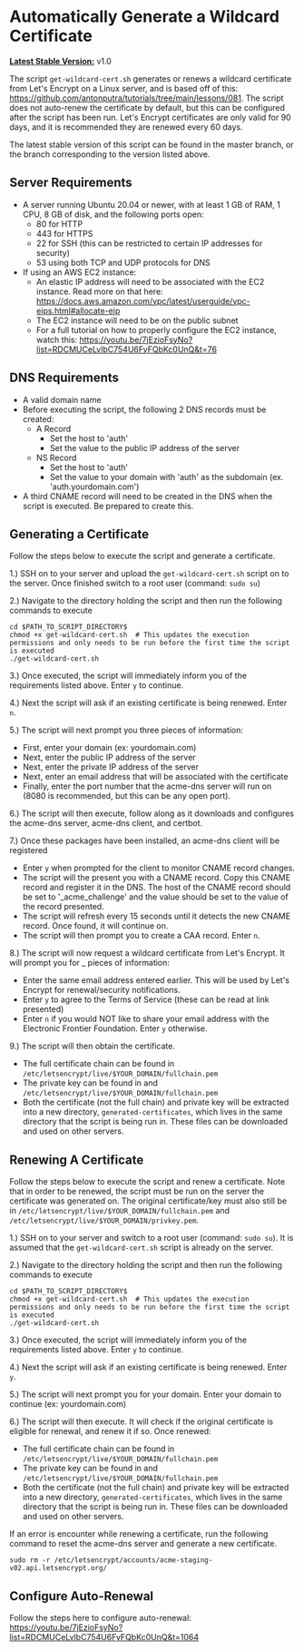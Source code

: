 # Automatically Generate a Wildcard Certificate

**<u>Latest Stable Version:</u>** v1.0

The script `get-wildcard-cert.sh` generates or renews a wildcard certificate from Let's Encrypt on a Linux server, and is based off of this: https://github.com/antonputra/tutorials/tree/main/lessons/081. The script does not auto-renew the certificate by default, but this can be configured after the script has been run. Let's Encrypt certificates are only valid for 90 days, and it is recommended they are renewed every 60 days.

The latest stable version of this script can be found in the master branch, or the branch corresponding to the version listed above.

## Server Requirements

* A server running Ubuntu 20.04 or newer, with at least 1 GB of RAM, 1 CPU, 8 GB of disk, and the following ports open:
  * 80 for HTTP
  * 443 for HTTPS
  * 22 for SSH (this can be restricted to certain IP addresses for security)
  * 53 using both TCP and UDP protocols for DNS
* If using an AWS EC2 instance:
  * An elastic IP address will need to be associated with the EC2 instance. Read more on that here: https://docs.aws.amazon.com/vpc/latest/userguide/vpc-eips.html#allocate-eip
  * The EC2 instance will need to be on the public subnet
  * For a full tutorial on how to properly configure the EC2 instance, watch this: https://youtu.be/7jEzioFsyNo?list=RDCMUCeLvlbC754U6FyFQbKc0UnQ&t=76

## DNS Requirements

* A valid domain name
* Before executing the script, the following 2 DNS records must be created:
  * A Record
    * Set the host to 'auth'
    * Set the value to the public IP address of the server
  * NS Record
    * Set the host to 'auth'
    * Set the value to your domain with 'auth' as the subdomain (ex. 'auth.yourdomain.com')
* A third CNAME record will need to be created in the DNS when the script is executed. Be prepared to create this.

## Generating a Certificate

Follow the steps below to execute the script and generate a certificate.

1.) SSH on to your server and upload the `get-wildcard-cert.sh` script on to the server. Once finished switch to a root user (command: `sudo su`)

2.) Navigate to the directory holding the script and then run the following commands to execute

```shell
cd $PATH_TO_SCRIPT_DIRECTORY$
chmod +x get-wildcard-cert.sh  # This updates the execution permissions and only needs to be run before the first time the script is executed
./get-wildcard-cert.sh
```

3.) Once executed, the script will immediately inform you of the requirements listed above. Enter `y` to continue.

4.) Next the script will ask if an existing certificate is being renewed. Enter `n`.

5.) The script will next prompt you three pieces of information:
  * First, enter your domain (ex: yourdomain.com)
  * Next, enter the public IP address of the server
  * Next, enter the private IP address of the server
  * Next, enter an email address that will be associated with the certificate
  * Finally, enter the port number that the acme-dns server will run on (8080 is recommended, but this can be any open port).

6.) The script will then execute, follow along as it downloads and configures the acme-dns server, acme-dns client, and certbot.

7.) Once these packages have been installed, an acme-dns client will be registered
  * Enter `y` when prompted for the client to monitor CNAME record changes.
  * The script will the present you with a CNAME record. Copy this CNAME record and register it in the DNS. The host of the CNAME record should be set to '_acme_challenge' and the value should be set to the value of the record presented.
  * The script will refresh every 15 seconds until it detects the new CNAME record. Once found, it will continue on.
  * The script will then prompt you to create a CAA record. Enter `n`.

8.) The script will now request a wildcard certificate from Let's Encrypt. It will prompt you for _ pieces of information:
  * Enter the same email address entered earlier. This will be used by Let's Encrypt for renewal/security notifications.
  * Enter `y` to agree to the Terms of Service (these can be read at link presented)
  * Enter `n` if you would NOT like to share your email address with the Electronic Frontier Foundation. Enter `y` otherwise.

9.) The script will then obtain the certificate.
  * The full certificate chain can be found in `/etc/letsencrypt/live/$YOUR_DOMAIN/fullchain.pem`
  * The private key can be found in and `/etc/letsencrypt/live/$YOUR_DOMAIN/fullchain.pem`
  * Both the certificate (not the full chain) and private key will be extracted into a new directory, `generated-certificates`, which lives in the same directory that the script is being run in. These files can be downloaded and used on other servers.


## Renewing A Certificate

Follow the steps below to execute the script and renew a certificate. Note that in order to be renewed, the script must be run on the server the certificate was generated on. The original certificate/key must also still be in `/etc/letsencrypt/live/$YOUR_DOMAIN/fullchain.pem` and `/etc/letsencrypt/live/$YOUR_DOMAIN/privkey.pem`.

1.) SSH on to your server and switch to a root user (command: `sudo su`). It is assumed that the `get-wildcard-cert.sh` script is already on the server.

2.) Navigate to the directory holding the script and then run the following commands to execute

```shell
cd $PATH_TO_SCRIPT_DIRECTORY$
chmod +x get-wildcard-cert.sh  # This updates the execution permissions and only needs to be run before the first time the script is executed
./get-wildcard-cert.sh
```

3.) Once executed, the script will immediately inform you of the requirements listed above. Enter `y` to continue.

4.) Next the script will ask if an existing certificate is being renewed. Enter `y`. 
  
5.) The script will next prompt you for your domain. Enter your domain to continue (ex: yourdomain.com)

6.) The script will then execute. It will check if the original certificate is eligible for renewal, and renew it if so. Once renewed: 
  * The full certificate chain can be found in `/etc/letsencrypt/live/$YOUR_DOMAIN/fullchain.pem`
  * The private key can be found in and `/etc/letsencrypt/live/$YOUR_DOMAIN/fullchain.pem`
  * Both the certificate (not the full chain) and private key will be extracted into a new directory, `generated-certificates`, which lives in the same directory that the script is being run in. These files can be downloaded and used on other servers.

If an error is encounter while renewing a certificate, run the following command to reset the acme-dns server and generate a new certificate.
```shell
sudo rm -r /etc/letsencrypt/accounts/acme-staging-v02.api.letsencrypt.org/
```

## Configure Auto-Renewal

Follow the steps here to configure auto-renewal: https://youtu.be/7jEzioFsyNo?list=RDCMUCeLvlbC754U6FyFQbKc0UnQ&t=1064

